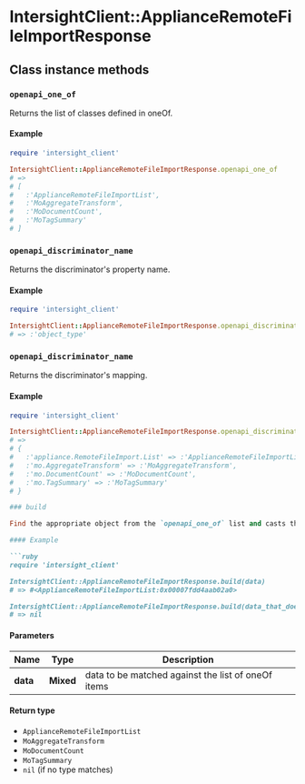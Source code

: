 # IntersightClient::ApplianceRemoteFileImportResponse

## Class instance methods

### `openapi_one_of`

Returns the list of classes defined in oneOf.

#### Example

```ruby
require 'intersight_client'

IntersightClient::ApplianceRemoteFileImportResponse.openapi_one_of
# =>
# [
#   :'ApplianceRemoteFileImportList',
#   :'MoAggregateTransform',
#   :'MoDocumentCount',
#   :'MoTagSummary'
# ]
```

### `openapi_discriminator_name`

Returns the discriminator's property name.

#### Example

```ruby
require 'intersight_client'

IntersightClient::ApplianceRemoteFileImportResponse.openapi_discriminator_name
# => :'object_type'
```

### `openapi_discriminator_name`

Returns the discriminator's mapping.

#### Example

```ruby
require 'intersight_client'

IntersightClient::ApplianceRemoteFileImportResponse.openapi_discriminator_mapping
# =>
# {
#   :'appliance.RemoteFileImport.List' => :'ApplianceRemoteFileImportList',
#   :'mo.AggregateTransform' => :'MoAggregateTransform',
#   :'mo.DocumentCount' => :'MoDocumentCount',
#   :'mo.TagSummary' => :'MoTagSummary'
# }

### build

Find the appropriate object from the `openapi_one_of` list and casts the data into it.

#### Example

```ruby
require 'intersight_client'

IntersightClient::ApplianceRemoteFileImportResponse.build(data)
# => #<ApplianceRemoteFileImportList:0x00007fdd4aab02a0>

IntersightClient::ApplianceRemoteFileImportResponse.build(data_that_doesnt_match)
# => nil
```

#### Parameters

| Name | Type | Description |
| ---- | ---- | ----------- |
| **data** | **Mixed** | data to be matched against the list of oneOf items |

#### Return type

- `ApplianceRemoteFileImportList`
- `MoAggregateTransform`
- `MoDocumentCount`
- `MoTagSummary`
- `nil` (if no type matches)

